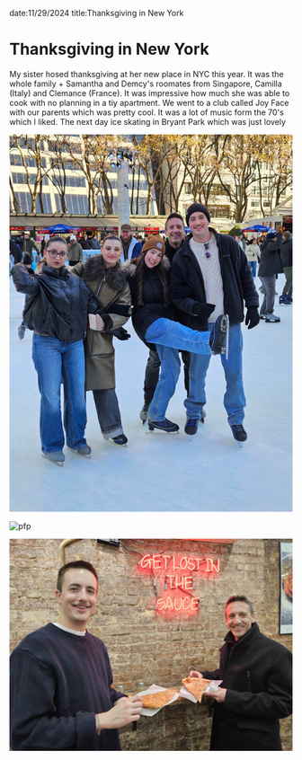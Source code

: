 date:11/29/2024
title:Thanksgiving in New York

# Thanksgiving in New York

My sister hosed thanksgiving at her new place in NYC this year. It was the whole family + Samantha and Demcy's roomates from Singapore, Camilla (Italy) and Clemance (France). It was impressive how much she was able to cook with no planning in a tiy apartment. We went to a club called Joy Face with our parents which was pretty cool. It was a lot of music form the 70's which I liked. The next day ice skating in Bryant Park which was just lovely

![pfp](/content/hudson/images/hi.jpg)

![pfp](/content/hudson/images/image.jpg)

![pfp](/content/hudson/images/20241130_095531_Original.jpg)